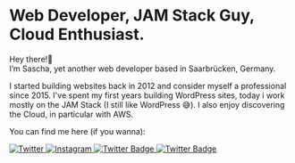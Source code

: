 # Web Developer, JAM Stack Guy, Cloud Enthusiast.

Hey there!👋  
I’m Sascha, yet another web developer based in Saarbrücken, Germany.

I started building websites back in 2012 and consider myself a
professional since 2015. I've spent my first years building WordPress
sites, today i work mostly on the JAM Stack (I still like WordPress 😅).
I also enjoy discovering the Cloud, in particular with AWS.

You can find me here (if you wanna):

<div id="badges">
  <a href="https://twitter.com/smetzdev">
    <img src="https://img.shields.io/badge/Twitter-orange?style=for-the-badge&logo=twitter&logoColor=white" alt="Twitter"/>
  </a>
  <a href="https://www.instagram.com/smetzdev/">
    <img src="https://img.shields.io/badge/Instagram-orange?style=for-the-badge&logo=youtube&logoColor=white" alt="Instagram"/>
  </a>
  <a href="mailto:hello@smetz.dev">
    <img src="https://img.shields.io/badge/Mail-orange?style=for-the-badge&logo=gmail&logoColor=white" alt="Twitter Badge"/>
  </a>
  <a href="https://smetz.dev">
    <img src="https://img.shields.io/badge/Web-orange?style=for-the-badge&logo=google-chrome&logoColor=white" alt="Twitter Badge"/>
  </a>
</div>
